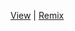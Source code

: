 [View](https://ithinkihaveacat.github.io/hello-world-amp-story/)
|
[Remix](https://glitch.com/edit/#!/remix/clone-from-repo?&REPO_URL=https://github.com/ithinkihaveacat/hello-world-amp-story.git)

